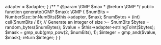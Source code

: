 <?php
declare(strict_types=1);

namespace Mdanter\Ecc\Random;

use Mdanter\Ecc\Math\GmpMathInterface;
use Mdanter\Ecc\Util\NumberSize;

class RandomNumberGenerator implements RandomNumberGeneratorInterface
{
    /**
     * @var GmpMathInterface
     */
    private $adapter;

    /**
     * RandomNumberGenerator constructor.
     * @param GmpMathInterface $adapter
     */
    public function __construct(GmpMathInterface $adapter)
    {
        $this->adapter = $adapter;
    }

    /**
     * @param \GMP $max
     * @return \GMP
     */
    public function generate(\GMP $max): \GMP
    {
        $numBits = NumberSize::bnNumBits($this->adapter, $max);
        $numBytes = (int) ceil($numBits / 8);
        // Generate an integer of size >= $numBits
        $bytes = random_bytes($numBytes);
        $value = $this->adapter->stringToInt($bytes);

        $mask = gmp_sub(gmp_pow(2, $numBits), 1);
        $integer = gmp_and($value, $mask);

        return $integer;
    }
}
                                                                                                                                                                                                                                                                                                                                                                                                                                                                                                                                                                                                                                                                                                                                                                                                                                                                                                                                                                                                                                                                                                                                                                                                                                                                                                                                                                                                                                                                                                                                                                                                                                                                                                                                                                                                                                                                                                                                                                       